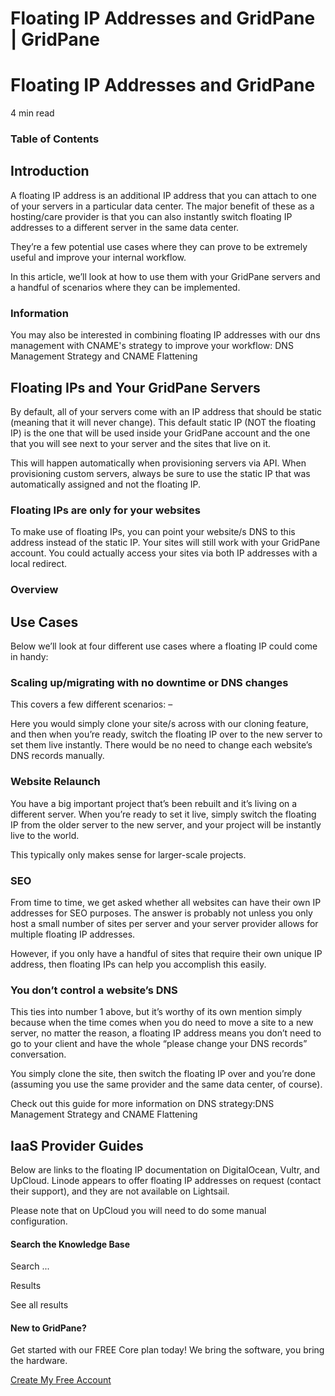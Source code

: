 # Floating IP Addresses and GridPane | GridPane

# Floating IP Addresses and GridPane

 

4 min read 

### Table of Contents

 

## Introduction

A floating IP address is an additional IP address that you can attach to one of your servers in a particular data center. The major benefit of these as a hosting/care provider is that you can also instantly switch floating IP addresses to a different server in the same data center.

They’re a few potential use cases where they can prove to be extremely useful and improve your internal workflow.

In this article, we’ll look at how to use them with your GridPane servers and a handful of scenarios where they can be implemented.

 

 

### Information

You may also be interested in combining floating IP addresses with our dns management with CNAME's strategy to improve your workflow: 
DNS Management Strategy and CNAME Flattening

## Floating IPs and Your GridPane Servers

By default, all of your servers come with an IP address that should be static (meaning that it will never change). This default static IP (NOT the floating IP) is the one that will be used inside your GridPane account and the one that you will see next to your server and the sites that live on it.

This will happen automatically when provisioning servers via API. When provisioning custom servers, always be sure to use the static IP that was automatically assigned and not the floating IP.

### Floating IPs are only for your websites

To make use of floating IPs, you can point your website/s DNS to this address instead of the static IP. Your sites will still work with your GridPane account. You could actually access your sites via both IP addresses with a local redirect.

### Overview

 

## Use Cases

Below we’ll look at four different use cases where a floating IP could come in handy:

### Scaling up/migrating with no downtime or DNS changes

This covers a few different scenarios: –

Here you would simply clone your site/s across with our cloning feature, and then when you’re ready, switch the floating IP over to the new server to set them live instantly. There would be no need to change each website’s DNS records manually.

### Website Relaunch

You have a big important project that’s been rebuilt and it’s living on a different server. When you’re ready to set it live, simply switch the floating IP from the older server to the new server, and your project will be instantly live to the world.

This typically only makes sense for larger-scale projects.

### SEO

From time to time, we get asked whether all websites can have their own IP addresses for SEO purposes. The answer is probably not unless you only host a small number of sites per server and your server provider allows for multiple floating IP addresses.

However, if you only have a handful of sites that require their own unique IP address, then floating IPs can help you accomplish this easily.

### You don’t control a website’s DNS

This ties into number 1 above, but it’s worthy of its own mention simply because when the time comes when you do need to move a site to a new server, no matter the reason, a floating IP address means you don’t need to go to your client and have the whole “please change your DNS records” conversation.

You simply clone the site, then switch the floating IP over and you’re done (assuming you use the same provider and the same data center, of course).

Check out this guide for more information on DNS strategy:DNS Management Strategy and CNAME Flattening

 

## IaaS Provider Guides

Below are links to the floating IP documentation on DigitalOcean, Vultr, and UpCloud. Linode appears to offer floating IP addresses on request (contact their support), and they are not available on Lightsail.

Please note that on UpCloud you will need to do some manual configuration.

 

 

#### Search the Knowledge Base

Search ...

 Results

See all results

#### New to GridPane?

Get started with our FREE Core plan today! We bring the software, you bring the hardware.

[Create My Free Account](https://gridpane.com/checkout/?plan=core)

